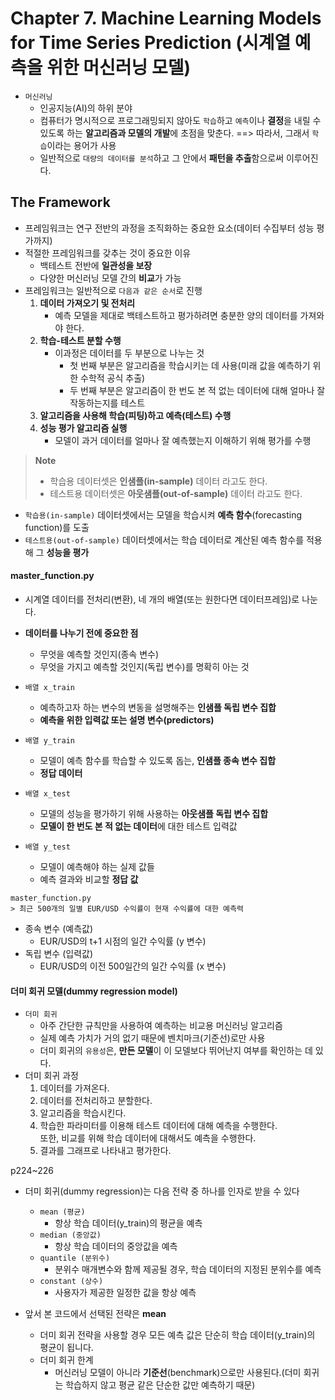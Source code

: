 # Chapter 7. Machine Learning Models for Time Series Prediction (시계열 예측을 위한 머신러닝 모델)
- `머신러닝`
  - 인공지능(AI)의 하위 분야
  - 컴퓨터가 명시적으로 프로그래밍되지 않아도 `학습`하고 `예측`이나 **결정**을 내릴 수 있도록 하는 **알고리즘과 모델의 개발**에 초점을 맞춘다. ==> 따라서, 그래서 `학습`이라는 용어가 사용
  - 일반적으로 `대량의 데이터를 분석`하고 그 안에서 **패턴을 추출**함으로써 이루어진다.
## The Framework
- 프레임워크는 연구 전반의 과정을 조직화하는 중요한 요소(데이터 수집부터 성능 평가까지)
- 적절한 프레임워크를 갖추는 것이 중요한 이유 
  - 백테스트 전반에 **일관성을 보장**
  -  다양한 머신러닝 모델 간의 **비교**가 가능
- 프레임워크는 일반적으로 `다음과 같은 순서`로 진행
  1. **데이터 가져오기 및 전처리**
     - 예측 모델을 제대로 백테스트하고 평가하려면 충분한 양의 데이터를 가져와야 한다. 
  2. **학습-테스트 분할 수행**
     - 이과정은 데이터를 두 부분으로 나누는 것
       - 첫 번째 부분은 알고리즘을 학습시키는 데 사용(미래 값을 예측하기 위한 수학적 공식 추출)
       - 두 번째 부분은 알고리즘이 한 번도 본 적 없는 데이터에 대해 얼마나 잘 작동하는지를 테스트
  3. **알고리즘을 사용해 학습(피팅)하고 예측(테스트) 수행**
  4. **성능 평가 알고리즘 실행**
     - 모델이 과거 데이터를 얼마나 잘 예측했는지 이해하기 위해 평가를 수행

> **Note**  
> - 학습용 데이터셋은 **인샘플(in-sample)** 데이터 라고도 한다.
> - 테스트용 데이터셋은 **아웃샘플(out-of-sample)** 데이터 라고도 한다.

- `학습용(in-sample)` 데이터셋에서는 모델을 학습시켜 **예측 함수**(forecasting function)를 도출
- `테스트용(out-of-sample)` 데이터셋에서는 학습 데이터로 계산된 예측 함수를 적용해 그 **성능을 평가**

#### master_function.py
- 시계열 데이터를 전처리(변환), 네 개의 배열(또는 원한다면 데이터프레임)로 나눈다.
- **데이터를 나누기 전에 중요한 점**
  - 무엇을 예측할 것인지(종속 변수)
  - 무엇을 가지고 예측할 것인지(독립 변수)를 명확히 아는 것

- `배열 x_train` 
  - 예측하고자 하는 변수의 변동을 설명해주는 **인샘플 독립 변수 집합**
  - **예측을 위한 입력값 또는 설명 변수(predictors)**
- `배열 y_train`
  - 모델이 예측 함수를 학습할 수 있도록 돕는, **인샘플 종속 변수 집합**
  - **정답 데이터**
- `배열 x_test`
  - 모델의 성능을 평가하기 위해 사용하는 **아웃샘플 독립 변수 집합**
  - **모델이 한 번도 본 적 없는 데이터**에 대한 테스트 입력값
- `배열 y_test`
  - 모델이 예측해야 하는 실제 값들
  - 예측 결과와 비교할 **정답 값**

````text
master_function.py
> 최근 500개의 일별 EUR/USD 수익률이 현재 수익률에 대한 예측력
````
- 종속 변수 (예측값)
  - EUR/USD의 t+1 시점의 일간 수익률 (y 변수)
- 독립 변수 (입력값)
  - EUR/USD의 이전 500일간의 일간 수익률 (x 변수)

#### 더미 회귀 모델(dummy regression model)
- `더미 회귀`
  - 아주 간단한 규칙만을 사용하여 예측하는 비교용 머신러닝 알고리즘
  - 실제 예측 가치가 거의 없기 때문에 벤치마크(기준선)로만 사용
  - 더미 회귀의 `유용성`은, **만든 모델**이 이 모델보다 뛰어난지 여부를 확인하는 데 있다.
- 더미 회귀 과정
  1. 데이터를 가져온다.
  2. 데이터를 전처리하고 분할한다.
  3. 알고리즘을 학습시킨다. 
  4. 학습한 파라미터를 이용해 테스트 데이터에 대해 예측을 수행한다.  
     또한, 비교를 위해 학습 데이터에 대해서도 예측을 수행한다.
  5. 결과를 그래프로 나타내고 평가한다. 


p224~226

- 더미 회귀(dummy regression)는 다음 전략 중 하나를 인자로 받을 수 있다
  - `mean (평균)`
    - 항상 학습 데이터(y_train)의 평균을 예측
  - `median (중앙값)`
    - 항상 학습 데이터의 중앙값을 예측
  - `quantile (분위수)`
    - 분위수 매개변수와 함께 제공될 경우, 학습 데이터의 지정된 분위수를 예측
  - `constant (상수)`
    - 사용자가 제공한 일정한 값을 항상 예측

- 앞서 본 코드에서 선택된 전략은 **mean**
  - 더미 회귀 전략을 사용할 경우 모든 예측 값은 단순히 학습 데이터(y_train)의 평균이 됩니다.
  - 더미 회귀 한계
    - 머신러닝 모델이 아니라 **기준선**(benchmark)으로만 사용된다.(더미 회귀는 학습하지 않고 평균 같은 단순한 값만 예측하기 때문)


## 